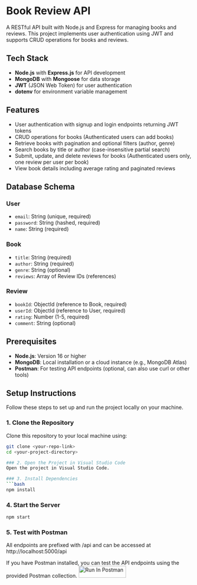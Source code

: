 # Book Review API

A RESTful API built with Node.js and Express for managing books and reviews. This project implements user authentication using JWT and supports CRUD operations for books and reviews.

## Tech Stack
- **Node.js** with **Express.js** for API development
- **MongoDB** with **Mongoose** for data storage
- **JWT** (JSON Web Token) for user authentication
- **dotenv** for environment variable management

## Features
- User authentication with signup and login endpoints returning JWT tokens
- CRUD operations for books (Authenticated users can add books)
- Retrieve books with pagination and optional filters (author, genre)
- Search books by title or author (case-insensitive partial search)
- Submit, update, and delete reviews for books (Authenticated users only, one review per user per book)
- View book details including average rating and paginated reviews

## Database Schema
### User
- `email`: String (unique, required)
- `password`: String (hashed, required)
- `name`: String (required)

### Book
- `title`: String (required)
- `author`: String (required)
- `genre`: String (optional)
- `reviews`: Array of Review IDs (references)

### Review
- `bookId`: ObjectId (reference to Book, required)
- `userId`: ObjectId (reference to User, required)
- `rating`: Number (1-5, required)
- `comment`: String (optional)

## Prerequisites
- **Node.js**: Version 16 or higher
- **MongoDB**: Local installation or a cloud instance (e.g., MongoDB Atlas)
- **Postman**: For testing API endpoints (optional, can also use curl or other tools)

## Setup Instructions
Follow these steps to set up and run the project locally on your machine.

### 1. Clone the Repository
Clone this repository to your local machine using:
```bash
git clone <your-repo-link>
cd <your-project-directory>

### 2. Open the Project in Visual Studio Code
Open the project in Visual Studio Code.

### 3. Install Dependencies
```bash
npm install
```
### 4. Start the Server
```bash
npm start
```
### 5. Test with Postman
All endpoints are prefixed with /api and can be accessed at http://localhost:5000/api

If you have Postman installed, you can test the API endpoints using the provided Postman collection.
[<img src="https://run.pstmn.io/button.svg" alt="Run In Postman" style="width: 128px; height: 32px;">](https://app.getpostman.com/run-collection/40900170-a24521a9-c581-4810-a0a5-906ae9a85c27?action=collection%2Ffork&source=rip_markdown&collection-url=entityId%3D40900170-a24521a9-c581-4810-a0a5-906ae9a85c27%26entityType%3Dcollection%26workspaceId%3D135b4699-9f7c-4017-8238-a80f6cded1a0)

